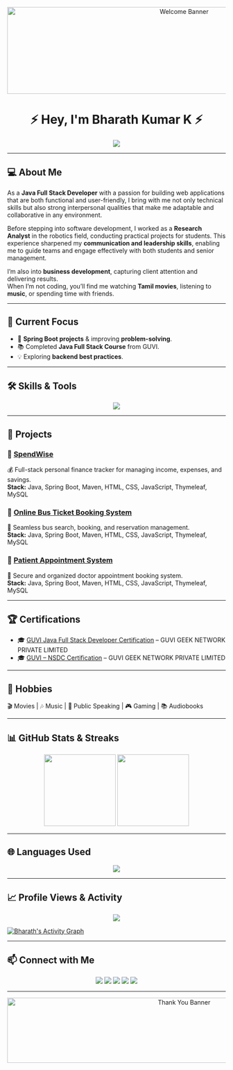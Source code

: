 <!-- Top Banner -->
<p align="center">
  <img src="https://i.giphy.com/media/3oKIPwoeGErMmaI43C/giphy.gif" width="800" height="200" alt="Welcome Banner">
</p>

<h1 align="center">⚡ Hey, I'm Bharath Kumar K ⚡</h1>

<p align="center">
  <img src="https://readme-typing-svg.herokuapp.com?size=25&center=true&vCenter=true&width=600&height=50&lines=Java+Full+Stack+Developer;Spring+Boot+%7C+MySQL+%7C+Java;Always+Learning+New+Technologies">
</p>

---

## 💻 About Me
As a **Java Full Stack Developer** with a passion for building web applications that are both functional and user-friendly, I bring with me not only technical skills but also strong interpersonal qualities that make me adaptable and collaborative in any environment.  

Before stepping into software development, I worked as a **Research Analyst** in the robotics field, conducting practical projects for students. This experience sharpened my **communication and leadership skills**, enabling me to guide teams and engage effectively with both students and senior management.  

I’m also into **business development**, capturing client attention and delivering results.  
When I’m not coding, you’ll find me watching **Tamil movies**, listening to **music**, or spending time with friends.

---

## 🚀 Current Focus
- 🔨 **Spring Boot projects** & improving **problem-solving**.
- 📚 Completed **Java Full Stack Course** from GUVI.
- 💡 Exploring **backend best practices**.

---

## 🛠 Skills & Tools
<p align="center">
  <img src="https://skillicons.dev/icons?i=html,css,tailwind,bootstrap,java,mysql,spring,idea,eclipse,postman,maven,figma,canva,vscode,netlify,junit" />
</p>

---

## 📂 Projects

### 🔹 [SpendWise](https://github.com/Bharath0528/-SpendWise)
💰 Full-stack personal finance tracker for managing income, expenses, and savings.  
**Stack:** Java, Spring Boot, Maven, HTML, CSS, JavaScript, Thymeleaf, MySQL  

### 🔹 [Online Bus Ticket Booking System](https://github.com/Bharath0528/Bus-booking-system)
🚌 Seamless bus search, booking, and reservation management.  
**Stack:** Java, Spring Boot, Maven, HTML, CSS, JavaScript, Thymeleaf, MySQL  

### 🔹 [Patient Appointment System](https://github.com/Bharath0528/medapp)
🏥 Secure and organized doctor appointment booking system.  
**Stack:** Java, Spring Boot, Maven, HTML, CSS, JavaScript, Thymeleaf, MySQL  

---

## 🏆 Certifications
- 🎓 [GUVI Java Full Stack Developer Certification](https://www.zenclass.in/certificateDownload/57959my4VkO91OxJ?download=true) – GUVI GEEK NETWORK PRIVATE LIMITED  
- 🎓 [GUVI – NSDC Certification](https://drive.google.com/file/d/1QhItK7_C1LSQcrzez6S780Qd1SOWqmxv/view?usp=drive_link) – GUVI GEEK NETWORK PRIVATE LIMITED  

---

## 🎯 Hobbies
🎬 Movies | 🎶 Music | 🎤 Public Speaking | 🎮 Gaming | 📚 Audiobooks

---

## 📊 GitHub Stats & Streaks
<p align="center">
  <img src="https://github-readme-stats.vercel.app/api?username=Bharath0528&show_icons=true&theme=neon&hide_border=true" height="165" />
  <img src="https://github-readme-streak-stats.herokuapp.com/?user=Bharath0528&theme=neon&hide_border=true" height="165" />
</p>

---

## 🌐 Languages Used
<p align="center">
  <img src="https://github-readme-stats.vercel.app/api/top-langs/?username=Bharath0528&layout=compact&theme=neon&hide_border=true" />
</p>

---

## 📈 Profile Views & Activity
<p align="center">
  <img src="https://komarev.com/ghpvc/?username=Bharath0528&label=PROFILE+VIEWS&color=FF00FF&style=for-the-badge" />
</p>

[![Bharath's Activity Graph](https://github-readme-activity-graph.vercel.app/graph?username=Bharath0528&bg_color=000000&color=FF00FF&line=00FFFF&point=FFFFFF&hide_border=true)](https://github.com/ashutosh00710/github-readme-activity-graph)

---

## 📫 Connect with Me
<p align="center">
  <a href="https://github.com/Bharath0528"><img src="https://img.shields.io/badge/GitHub-171515?style=for-the-badge&logo=github&logoColor=white"></a>
  <a href="https://www.linkedin.com/in/bharath-kumar-k-913988231/"><img src="https://img.shields.io/badge/LinkedIn-0A66C2?style=for-the-badge&logo=linkedin&logoColor=white"></a>
  <a href="https://bharathkumarprofile.netlify.app/"><img src="https://img.shields.io/badge/Portfolio-FF7139?style=for-the-badge&logo=Firefox&logoColor=white"></a>
  <a href="mailto:bharathkuppan0504@gmail.com"><img src="https://img.shields.io/badge/Email-D14836?style=for-the-badge&logo=gmail&logoColor=white"></a>
  <a href="https://www.instagram.com/__bharath.k_04_?igsh=eTJxZ3dtajB2OXZk"><img src="https://img.shields.io/badge/Instagram-E4405F?style=for-the-badge&logo=instagram&logoColor=white"></a>
</p>

---

<!-- Bottom Banner -->
<p align="center">
  <img src="https://i.giphy.com/media/3oEduV4SOS9mmmIOkw/giphy.gif" width="800" height="150" alt="Thank You Banner">
</p>
